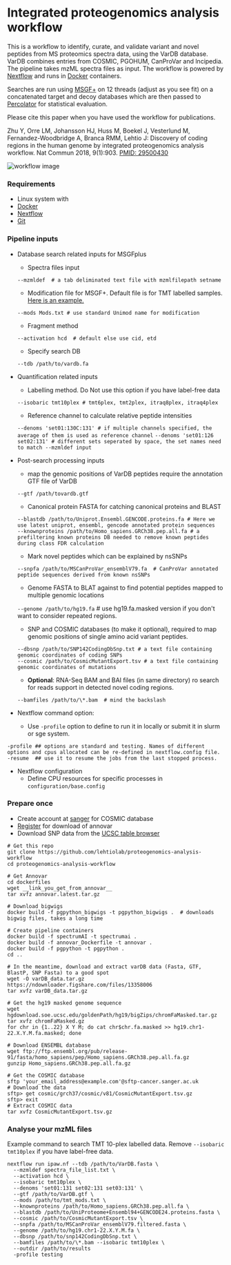 Integrated proteogenomics analysis workflow
==============

This is a workflow to identify, curate, and validate variant and novel peptides from MS proteomics spectra data, using the VarDB database. VarDB combines entries from COSMIC, PGOHUM, CanProVar and lncipedia. The pipeline takes mzML spectra files as input. The workflow is powered by [Nextflow](https://nextflow.io) and runs in [Docker](https://docker.com) containers.

Searches are run using [MSGF+](https://omics.pnl.gov/software/ms-gf) on 12 threads (adjust as you see fit) on a concatenated target and decoy databases which are then passed to [Percolator](http://percolator.ms) for statistical evaluation.

Please cite this paper when you have used the workflow for publications.

Zhu Y, Orre LM, Johansson HJ, Huss M, Boekel J, Vesterlund M, Fernandez-Woodbridge A, Branca RMM, Lehtio J: Discovery of coding regions in the human genome by integrated proteogenomics analysis workflow. Nat Commun 2018, 9(1):903.  [PMID: 29500430](https://www.ncbi.nlm.nih.gov/pubmed/29500430)

![workflow image](https://github.com/lehtiolab/proteogenomics-analysis-workflow/blob/master/images/workflow.png)

### Requirements

  + Linux system with
  + [Docker](https://docker.io)
  + [Nextflow](https://nextflow.io)
  + [Git](https://git-scm.com)


### Pipeline inputs

  + Database search related inputs for MSGFplus
    + Spectra files input
    
    `--mzmldef  # a tab deliminated text file with mzmlfilepath setname`
 
    + Modification file for MSGF+. Default file is for TMT labelled samples. [Here is an example.](https://bix-lab.ucsd.edu/download/attachments/13533355/Mods.txt?version=2&modificationDate=1358975546000)
    
    `--mods Mods.txt # use standard Unimod name for modification`
    
    + Fragment method
    
    `--activation hcd  # default else use cid, etd`
    
    + Specify search DB
    
    `--tdb /path/to/vardb.fa`
    
  + Quantification related inputs
    + Labelling method. Do Not use this option if you have label-free data
    
    `--isobaric tmt10plex # tmt6plex, tmt2plex, itraq8plex, itraq4plex`
    
    + Reference channel to calculate relative peptide intensities
    
    `--denoms 'set01:130C:131' # if multiple channels specified, the average of them is used as reference channel`
    `--denoms 'set01:126 set02:131' # different sets seperated by space, the set names need to match --mzmldef input`

  + Post-search processing inputs
  
    + map the genomic positions of VarDB peptides require the annotation GTF file of VarDB
    
    `--gtf /path/tovardb.gtf`   

    + Canonical protein FASTA for catching canonical proteins and BLAST
    ```
    --blastdb /path/to/Uniprot.Ensembl.GENCODE.proteins.fa # Here we use latest uniprot, ensembl, gencode annotated protein sequences 
    --knownproteins /path/to/Homo_sapiens.GRCh38.pep.all.fa # a prefiltering known proteins DB needed to remove known peptides during class FDR calculation 
    ```
   
    + Mark novel peptides which can be explained by nsSNPs
    
    `--snpfa /path/to/MSCanProVar_ensemblV79.fa  # CanProVar annotated peptide sequences derived from known nsSNPs`   
    
    + Genome FASTA to BLAT against to find potential peptides mapped to multiple genomic locations
    
    `--genome /path/to/hg19.fa` # use hg19.fa.masked version if you don't want to consider repeated regions.

    + SNP and COSMIC databases (to make it optional), required to map genomic positions of single amino acid variant peptides.
    ```
    --dbsnp /path/to/SNP142CodingDbSnp.txt # a text file containing genomic coordinates of coding SNPs
    --cosmic /path/to/CosmicMutantExport.tsv # a text file containing genomic coordinates of mutations
    ```
    
    + __Optional__: RNA-Seq BAM and BAI files (in same directory) ro search for reads support in detected novel coding regions. 
    
    `--bamfiles /path/to/\*.bam  # mind the backslash`
  
  + Nextflow command option:
    + Use `-profile` option to define to run it in locally or submit it in slurm or sge system.
   ```
   -profile ## options are standard and testing. Names of different options and cpus allocated can be re-defined in nextflow.config file.
   -resume  ## use it to resume the jobs from the last stopped process.
   ```
  + Nextflow configuration
    + Define CPU resources for specific processes in `configuration/base.config`
   

### Prepare once

  + Create account at [sanger](http://cancer.sanger.ac.uk/cosmic/help/download) for COSMIC database
  + [Register](http://annovar.openbioinformatics.org/en/latest) for download of annovar
  + Download SNP data from the [UCSC table browser](https://genome.ucsc.edu/cgi-bin/hgTables?hgsid=661199271_5BEJQ6aAEOgRhkgNqBRFQQhTW05G&clade=mammal&org=&db=hg19&hgta_group=varRep&hgta_track=snp142Common&hgta_table=snp142CodingDbSnp&hgta_regionType=genome&position=&hgta_outputType=primaryTable&hgta_outFileName=snp142CodingDbSnp.txt)
  
```
# Get this repo
git clone https://github.com/lehtiolab/proteogenomics-analysis-workflow
cd proteogenomics-analysis-workflow

# Get Annovar
cd dockerfiles
wget __link_you_get_from_annovar__
tar xvfz annovar.latest.tar.gz

# Download bigwigs
docker build -f pgpython_bigwigs -t pgpython_bigwigs .  # downloads bigwig files, takes a long time

# Create pipeline containers
docker build -f spectrumAI -t spectrumai .
docker build -f annovar_Dockerfile -t annovar .
docker build -f pgpython -t pgpython . 
cd ..

# In the meantime, download and extract varDB data (Fasta, GTF, BlastP, SNP Fasta) to a good spot
wget -O varDB_data.tar.gz https://ndownloader.figshare.com/files/13358006 
tar xvfz varDB_data.tar.gz

# Get the hg19 masked genome sequence
wget hgdownload.soe.ucsc.edu/goldenPath/hg19/bigZips/chromFaMasked.tar.gz
tar xvfz chromFaMasked.gz
for chr in {1..22} X Y M; do cat chr$chr.fa.masked >> hg19.chr1-22.X.Y.M.fa.masked; done

# Download ENSEMBL database
wget ftp://ftp.ensembl.org/pub/release-91/fasta/homo_sapiens/pep/Homo_sapiens.GRCh38.pep.all.fa.gz
gunzip Homo_sapiens.GRCh38.pep.all.fa.gz

# Get the COSMIC database
sftp 'your_email_address@example.com'@sftp-cancer.sanger.ac.uk
# Download the data
sftp> get cosmic/grch37/cosmic/v81/CosmicMutantExport.tsv.gz
sftp> exit
# Extract COSMIC data
tar xvfz CosmicMutantExport.tsv.gz
```

### Analyse your mzML files
Example command to search TMT 10-plex labelled data.
Remove  `--isobaric tmt10plex`  if you have label-free data.
```
nextflow run ipaw.nf --tdb /path/to/VarDB.fasta \ 
  --mzmldef spectra_file_list.txt \
  --activation hcd \
  --isobaric tmt10plex \
  --denoms 'set01:131 set02:131 set03:131' \
  --gtf /path/to/VarDB.gtf \
  --mods /path/to/tmt_mods.txt \
  --knownproteins /path/to/Homo_sapiens.GRCh38.pep.all.fa \
  --blastdb /path/to/UniProteome+Ensembl94+GENCODE24.proteins.fasta \
  --cosmic /path/to/CosmicMutantExport.tsv \
  --snpfa /path/to/MSCanProVar_ensemblV79.filtered.fasta \
  --genome /path/to/hg19.chr1-22.X.Y.M.fa \
  --dbsnp /path/to/snp142CodingDbSnp.txt \
  --bamfiles /path/to/\*.bam --isobaric tmt10plex \
  --outdir /path/to/results
  -profile testing
```


